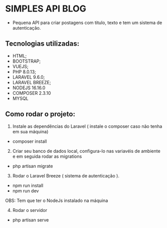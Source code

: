 # SIMPLES API BLOG

- Pequena API para criar postagens com titulo, texto e tem um sistema de autenticação.

 ## Tecnologias utilizadas:

 - HTML;
 - BOOTSTRAP;
 - VUEJS;
 - PHP 8.0.13;
 - LARAVEL 9.6.0;
 - LARAVEL BREEZE;
 - NODEJS 16.16.0
 - COMPOSER 2.3.10 
 - MYSQL

 ## Como rodar o projeto:
 
 1) Instale as dependências do Laravel ( instale o composer caso não tenha em sua máquina)
 
- composer install

2) Criar seu banco de dados local, configura-lo nas variavéis de ambiente e em seguida rodar as migrations

- php artisan migrate


3) Rodar o Laravel Breeze ( sistema de autenticação ).

- npm run install
- npm run dev

OBS: Tem que ter o NodeJs instalado na máquina



4) Rodar o servidor

- php artisan serve


